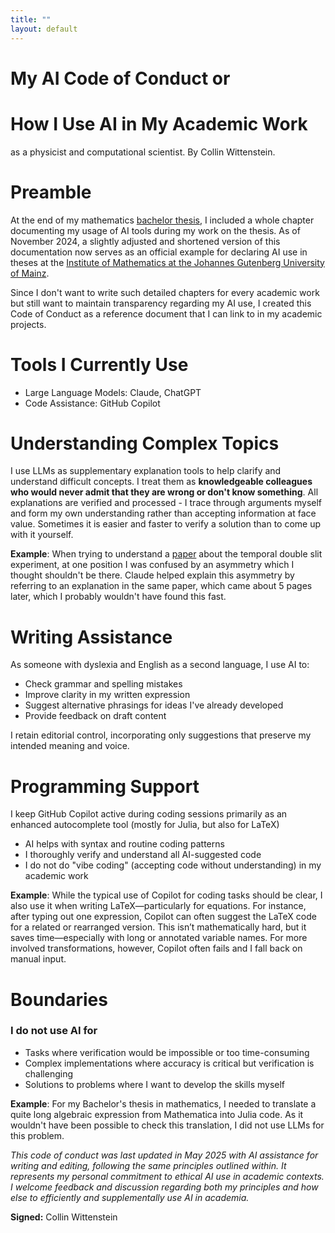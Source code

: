 ```yaml
---
title: ""
layout: default
---
```


# My AI Code of Conduct or

# How I Use AI in My Academic Work

as a physicist and computational scientist. By Collin Wittenstein.

# Preamble

At the end of my mathematics [bachelor thesis](https://github.com/cwittens/Simulation-of-the-Rattleback/blob/main/Bachelorarbeit.pdf), I included a whole chapter documenting my usage of AI tools during my work on the thesis. As of November 2024, a slightly adjusted and shortened version of this documentation now serves as an official example for declaring AI use in theses at the [Institute of Mathematics at the Johannes Gutenberg University of Mainz](https://www.studium.fb08.uni-mainz.de/files/2024/11/Eigenstaendigkeitserklaerung_Mathe_Muster.pdf).

Since I don't want to write such detailed chapters for every academic work but still want to maintain transparency regarding my AI use, I created this Code of Conduct as a reference document that I can link to in my academic projects.

# Tools I Currently Use

- Large Language Models: Claude, ChatGPT
- Code Assistance: GitHub Copilot

# Understanding Complex Topics

I use LLMs as supplementary explanation tools to help clarify and understand difficult concepts. I treat them as **knowledgeable colleagues who would never admit that they are wrong or don't know something**. All explanations are verified and processed - I trace through arguments myself and form my own understanding rather than accepting information at face value. Sometimes it is easier and faster to verify a solution than to come up with it yourself.

**Example**: When trying to understand a [paper](https://doi.org/10.1038/s41567-023-01993-w) about the temporal double slit experiment, at one position I was confused by an asymmetry which I thought shouldn't be there. Claude helped explain this asymmetry by referring to an explanation in the same paper, which came about 5 pages later, which I probably wouldn't have found this fast.

# Writing Assistance

As someone with dyslexia and English as a second language, I use AI to:

- Check grammar and spelling mistakes
- Improve clarity in my written expression
- Suggest alternative phrasings for ideas I've already developed
- Provide feedback on draft content

I retain editorial control, incorporating only suggestions that preserve my intended meaning and voice.

# Programming Support

I keep GitHub Copilot active during coding sessions primarily as an enhanced autocomplete tool (mostly for Julia, but also for LaTeX)

- AI helps with syntax and routine coding patterns
- I thoroughly verify and understand all AI-suggested code
- I do not do "vibe coding" (accepting code without understanding) in my academic work

**Example**: While the typical use of Copilot for coding tasks should be clear, I also use it when writing LaTeX—particularly for equations. For instance, after typing out one expression, Copilot can often suggest the LaTeX code for a related or rearranged version. This isn’t mathematically hard, but it saves time—especially with long or annotated variable names. For more involved transformations, however, Copilot often fails and I fall back on manual input.

# Boundaries

### I do **not** use AI for

- Tasks where verification would be impossible or too time-consuming
- Complex implementations where accuracy is critical but verification is challenging
- Solutions to problems where I want to develop the skills myself

**Example**: For my Bachelor's thesis in mathematics, I needed to translate a quite long algebraic expression from Mathematica into Julia code. As it wouldn't have been possible to check this translation, I did not use LLMs for this problem.  

*This code of conduct was last updated in May 2025 with AI assistance for writing and editing, following the same principles outlined within. It represents my personal commitment to ethical AI use in academic contexts. I welcome feedback and discussion regarding both my principles and how else to efficiently and supplementally use AI in academia.*

**Signed:** Collin Wittenstein

